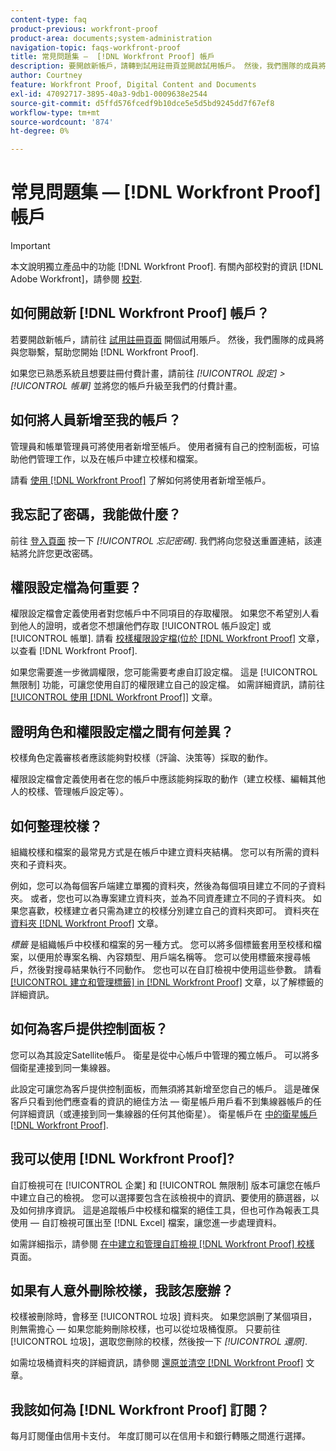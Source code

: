 ```yaml
---
content-type: faq
product-previous: workfront-proof
product-area: documents;system-administration
navigation-topic: faqs-workfront-proof
title: 常見問題集 —  [!DNL Workfront Proof] 帳戶
description: 要開啟新帳戶，請轉到試用註冊頁並開啟試用帳戶。 然後，我們團隊的成員將與您聯繫，幫助您開始 [!DNL Workfront Proof].
author: Courtney
feature: Workfront Proof, Digital Content and Documents
exl-id: 47092717-3895-40a3-9db1-0009638e2544
source-git-commit: d5ffd576fcedf9b10dce5e5d5bd9245dd7f67ef8
workflow-type: tm+mt
source-wordcount: '874'
ht-degree: 0%

---
```


# 常見問題集 —  [!DNL Workfront Proof] 帳戶

>[!IMPORTANT]
>
>本文說明獨立產品中的功能 [!DNL Workfront Proof]. 有關內部校對的資訊 [!DNL Adobe Workfront]，請參閱 [校對](../../../review-and-approve-work/proofing/proofing.md).

## 如何開啟新 [!DNL Workfront Proof] 帳戶？

若要開啟新帳戶，請前往 [試用註冊頁面](https://www.proofhq.com/html/free-trial.html) 開個試用賬戶。 然後，我們團隊的成員將與您聯繫，幫助您開始 [!DNL Workfront Proof].

如果您已熟悉系統且想要註冊付費計畫，請前往 *[!UICONTROL 設定]* *>* *[!UICONTROL 帳單]* 並將您的帳戶升級至我們的付費計畫。

## 如何將人員新增至我的帳戶？

管理員和帳單管理員可將使用者新增至帳戶。 使用者擁有自己的控制面板，可協助他們管理工作，以及在帳戶中建立校樣和檔案。

請看 [使用 [!DNL Workfront Proof]](../../../workfront-proof/wp-mnguserscontacts/users/create-users.md) 了解如何將使用者新增至帳戶。

## 我忘記了密碼，我能做什麼？

前往 [登入頁面](https://app.proofhq.com/login) 按一下 *[!UICONTROL 忘記密碼]*. 我們將向您發送重置連結，該連結將允許您更改密碼。

## 權限設定檔為何重要？

權限設定檔會定義使用者對您帳戶中不同項目的存取權限。 如果您不希望別人看到他人的證明，或者您不想讓他們存取 [!UICONTROL 帳戶設定] 或 [!UICONTROL 帳單]. 請看 [校樣權限設定檔(位於 [!DNL Workfront Proof]](../../../workfront-proof/wp-acct-admin/account-settings/proof-perm-profiles-in-wp.md) 文章，以查看 [!DNL Workfront Proof].

如果您需要進一步微調權限，您可能需要考慮自訂設定檔。 這是 [!UICONTROL 無限制] 功能，可讓您使用自訂的權限建立自己的設定檔。 如需詳細資訊，請前往 [[!UICONTROL 使用 [!DNL Workfront Proof]]](../../../workfront-proof/wp-mnguserscontacts/users/create-and-manage-custom-profiles.md) 文章。

## 證明角色和權限設定檔之間有何差異？

校樣角色定義審核者應該能夠對校樣（評論、決策等）採取的動作。

權限設定檔會定義使用者在您的帳戶中應該能夠採取的動作（建立校樣、編輯其他人的校樣、管理帳戶設定等）。

## 如何整理校樣？

組織校樣和檔案的最常見方式是在帳戶中建立資料夾結構。 您可以有所需的資料夾和子資料夾。

例如，您可以為每個客戶端建立單獨的資料夾，然後為每個項目建立不同的子資料夾。 或者，您也可以為專案建立資料夾，並為不同資產建立不同的子資料夾。 如果您喜歡，校樣建立者只需為建立的校樣分別建立自己的資料夾即可。 資料夾在 [資料夾 [!DNL Workfront Proof]](../../../workfront-proof/wp-work-proofsfiles/organize-your-work/folders.md) 文章。

*標籤* 是組織帳戶中校樣和檔案的另一種方式。 您可以將多個標籤套用至校樣和檔案，以便用於專案名稱、內容類型、用戶端名稱等。 您可以使用標籤來搜尋帳戶，然後對搜尋結果執行不同動作。 您也可以在自訂檢視中使用這些參數。 請看 [[!UICONTROL 建立和管理標籤] in [!DNL Workfront Proof]](../../../workfront-proof/wp-work-proofsfiles/organize-your-work/create-and-manage-tags.md) 文章，以了解標籤的詳細資訊。

## 如何為客戶提供控制面板？

您可以為其設定Satellite帳戶。 衛星是從中心帳戶中管理的獨立帳戶。 可以將多個衛星連接到同一集線器。

此設定可讓您為客戶提供控制面板，而無須將其新增至您自己的帳戶。 這是確保客戶只看到他們應查看的資訊的絕佳方法 — 衛星帳戶用戶看不到集線器帳戶的任何詳細資訊（或連接到同一集線器的任何其他衛星）。 衛星帳戶在 [中的衛星帳戶 [!DNL Workfront Proof]](../../../workfront-proof/wp-acct-admin/satellite-accounts/sat-accts-in-wp.md).

## 我可以使用 [!DNL Workfront Proof]?

自訂檢視可在 [!UICONTROL 企業] 和 [!UICONTROL 無限制] 版本可讓您在帳戶中建立自己的檢視。 您可以選擇要包含在該檢視中的資訊、要使用的篩選器，以及如何排序資訊。 這是追蹤帳戶中校樣和檔案的絕佳工具，但也可作為報表工具使用 — 自訂檢視可匯出至 [!DNL Excel] 檔案，讓您進一步處理資料。

如需詳細指示，請參閱 [在中建立和管理自訂檢視 [!DNL Workfront Proof] 校樣](../../../workfront-proof/wp-work-proofsfiles/manage-your-work/create-and-manage-custom-views.md) 頁面。

## 如果有人意外刪除校樣，我該怎麼辦？

校樣被刪除時，會移至 [!UICONTROL 垃圾] 資料夾。 如果您誤刪了某個項目，則無需擔心 — 如果您能夠刪除校樣，也可以從垃圾桶復原。 只要前往 [!UICONTROL 垃圾]，選取您刪除的校樣，然後按一下 *[!UICONTROL 還原]*.

如需垃圾桶資料夾的詳細資訊，請參閱 [還原並清空 [!DNL Workfront Proof]](../../../workfront-proof/wp-work-proofsfiles/manage-your-work/restore-and-empty-trash.md) 文章。

## 我該如何為 [!DNL Workfront Proof] 訂閱？

每月訂閱僅由信用卡支付。 年度訂閱可以在信用卡和銀行轉賬之間進行選擇。 <!--Visit the [Account Payment in [!DNL Workfront Proof]](../../../workfront-proof/wp-billingsettings/manage-your-billing/acct-payment-in-wp.md) help page for additional information.-->

